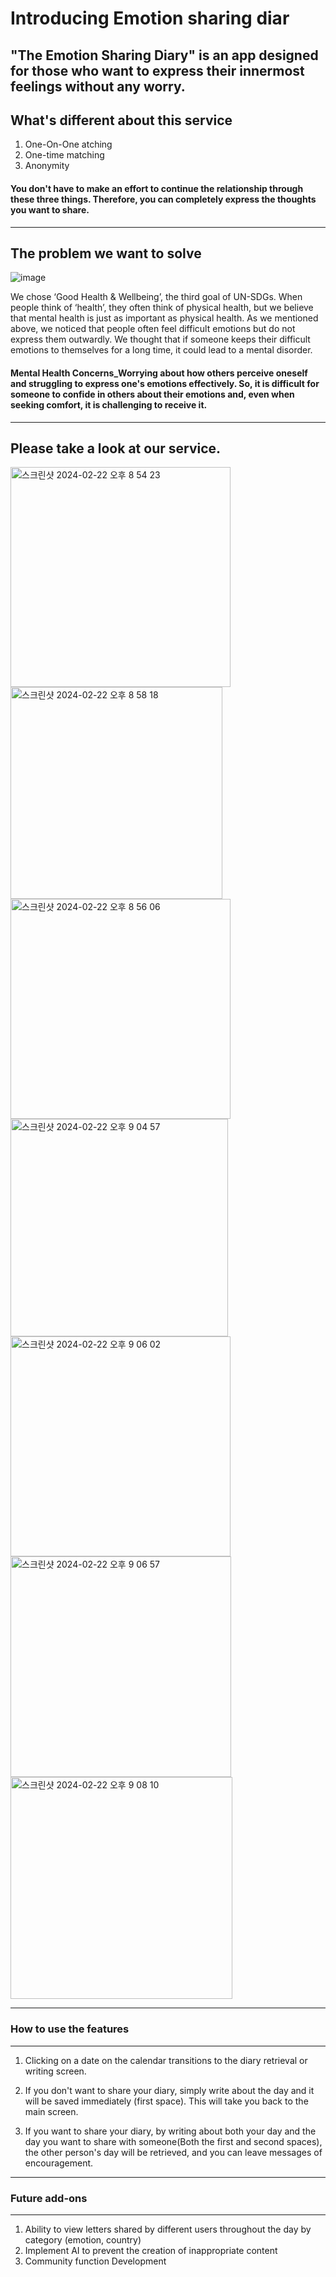 # Introducing Emotion sharing diar

"The Emotion Sharing Diary" is an app designed for those who want to express their innermost feelings without any worry.
---
## What's different about this service

1. One-On-One atching
2. One-time matching
3. Anonymity

#### You don't have to make an effort to continue the relationship through these three things. Therefore, you can completely express the thoughts you want to share.
---
## The problem we want to solve
![image](https://github.com/wldyd2113/Solution-Challenge/assets/137752726/1c277af8-190f-4cdb-a89f-fb4858504dd9)

We chose ‘Good Health & Wellbeing’, the third goal of UN-SDGs. When people think of ‘health’, they often think of physical health, but we believe that mental health is just as important as physical health. As we mentioned above, we noticed that people often feel difficult emotions but do not express them outwardly. We thought that if someone keeps their difficult emotions to themselves for a long time, it could lead to a mental disorder.

#### Mental Health Concerns_Worrying about how others perceive oneself and struggling to express one's emotions effectively. So, it is difficult for someone to confide in others about their emotions and, even when seeking comfort, it is challenging to receive it.
---
## Please take a look at our service.
<img width="352" alt="스크린샷 2024-02-22 오후 8 54 23" src="https://github.com/wldyd2113/Solution-Challenge/assets/137752726/fd1eb850-db06-4b64-af96-b4ac0c9c41b5">
<img width="339" alt="스크린샷 2024-02-22 오후 8 58 18" src="https://github.com/wldyd2113/Solution-Challenge/assets/137752726/0588ba4e-c46d-4137-b31b-68ad505eb456">
<img width="352" alt="스크린샷 2024-02-22 오후 8 56 06" src="https://github.com/wldyd2113/Solution-Challenge/assets/137752726/f45dce33-a319-4d42-bff9-2fdfc4b7a48f">
<img width="348" alt="스크린샷 2024-02-22 오후 9 04 57" src="https://github.com/wldyd2113/Solution-Challenge/assets/137752726/b3eea622-f8e5-4af6-93ab-b85a4fcad99e">
<img width="352" alt="스크린샷 2024-02-22 오후 9 06 02" src="https://github.com/wldyd2113/Solution-Challenge/assets/137752726/5ddc822d-0513-4482-b636-c8f8432317f3">
<img width="353" alt="스크린샷 2024-02-22 오후 9 06 57" src="https://github.com/wldyd2113/Solution-Challenge/assets/137752726/d2ffb0ce-3604-41e6-bb70-3bfe21d03f6e">
<img width="355" alt="스크린샷 2024-02-22 오후 9 08 10" src="https://github.com/wldyd2113/Solution-Challenge/assets/137752726/f1072cf5-85e3-45c3-a079-55f96d1443b1">


---
### How to use the features
---
1. Clicking on a date on the calendar transitions to the diary retrieval or writing screen.

2. If you don't want to share your diary, simply write about the day and it will be saved immediately (first space). This will take you back to the main screen. 

3. If you want to share your diary, by writing about both your day and the day you want to share with someone(Both the first and second spaces), the other person's day will be retrieved, and you can leave messages of encouragement.

---
### Future add-ons
---
1. Ability to view letters shared by different users throughout the day by category (emotion, country)
2. Implement AI to prevent the creation of inappropriate content
3. Community function Development

